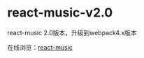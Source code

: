 # react-music-v2.0
react-music 2.0版本，升级到webpack4.x版本

在线浏览：[react-music](http://129.204.194.194/react-music/#/)
